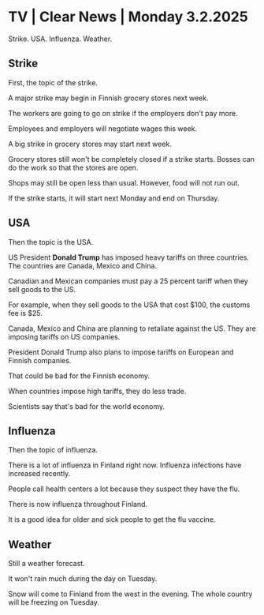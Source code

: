 # TV \| Clear News \| Monday 3.2.2025

Strike. USA. Influenza. Weather.

## Strike

First, the topic of the strike.

A major strike may begin in Finnish grocery stores next week.

The workers are going to go on strike if the employers don't pay more.

Employees and employers will negotiate wages this week.

A big strike in grocery stores may start next week.

Grocery stores still won't be completely closed if a strike starts. Bosses can do the work so that the stores are open.

Shops may still be open less than usual. However, food will not run out.

If the strike starts, it will start next Monday and end on Thursday.

## USA

Then the topic is the USA.

US President **Donald Trump** has imposed heavy tariffs on three countries. The countries are Canada, Mexico and China.

Canadian and Mexican companies must pay a 25 percent tariff when they sell goods to the US.

For example, when they sell goods to the USA that cost $100, the customs fee is $25.

Canada, Mexico and China are planning to retaliate against the US. They are imposing tariffs on US companies.

President Donald Trump also plans to impose tariffs on European and Finnish companies.

That could be bad for the Finnish economy.

When countries impose high tariffs, they do less trade.

Scientists say that's bad for the world economy.

## Influenza

Then the topic of influenza.

There is a lot of influenza in Finland right now. Influenza infections have increased recently.

People call health centers a lot because they suspect they have the flu.

There is now influenza throughout Finland.

It is a good idea for older and sick people to get the flu vaccine.

## Weather

Still a weather forecast.

It won't rain much during the day on Tuesday.

Snow will come to Finland from the west in the evening. The whole country will be freezing on Tuesday.
